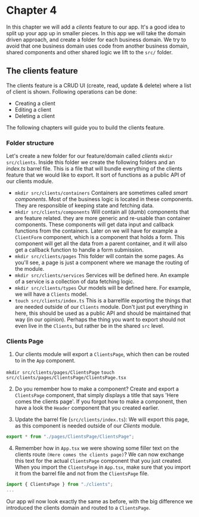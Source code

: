 # Chapter 4

In this chapter we will add a _clients_ feature to our app.
It's a good idea to split up your app up in smaller pieces.
In this app we will take the domain driven approach, and create a folder for each business domain.
We try to avoid that one business domain uses code from another business domain, shared components and other shared logic we lift 
to the `src/` folder.

## The clients feature

The clients feature is a CRUD UI (create, read, update & delete) where a list of client is shown. Following operations can be done:

- Creating a client
- Editing a client
- Deleting a client

The following chapters will guide you to build the clients feature.

### Folder structure

Let's create a new folder for our feature/domain called _clients_ `mkdir src/clients`.
Inside this folder we create the following folders and an _index.ts_ barrel file.
This is a file that will bundle everything of the clients feature that we would like to export. 
It sort of functions as a public API of our clients module.

- `mkdir src/clients/containers`
  Containers are sometimes called _smart components_. Most of the business logic is located in these components.
  They are responsible of keeping state and fetching data. 
- `mkdir src/clients/components`
  Will contain all (dumb) components that are feature related. they are more generic and re-usable than container components. 
  These components will get data input and callback functions from the containers. 
  Later on we will have for example a `ClientForm` component, which is a component that holds a form. This component
  will get all the data from a parent container, and it will also get a callback function to handle a form submission.
- `mkdir src/clients/pages`
  This folder will contain the some pages. As you'll see, a page is just a component where we manage the routing of the module.
- `mkdir src/clients/services`
  Services will be defined here. An example of a service is a collection of data fetching logic.
- `mkdir src/clients/types`
  Our models will be defined here. For example, we will have a `Clients` model.
- `touch src/clients/index.ts`
  This is a barrelfile exporting the things that are needed outside of our `Clients` module.
  Don't just put everything in here, this should be used as a public API and should be maintained that way (in our opinion).
  Perhaps the thing you want to export should not even live in the `Clients`, but rather be in the shared `src` level.

### Clients Page

1. Our clients module will export a `ClientsPage`, which then can be routed to in the `App` component.

`mkdir src/clients/pages/ClientsPage`
`touch src/clients/pages/ClientsPage/ClientsPage.tsx`

2. Do you remember how to make a component? Create and export a `ClientsPage` component, that simply displays a title that says 'Here comes the clients page'.
If you forgot how to make a component, then have a look the `Header` component that you created earlier.

3. Update the barrel file (`src/clients/index.ts`):
We will export this page, as this component is needed outside of our _Clients_ module.

```jsx harmony
export * from "./pages/ClientsPage/ClientsPage";
```

4. Remember how in `App.tsx` we were showing some filler text on the clients route `(Here comes the clients page)`?
We can now exchange this text for the actual `ClientsPage` component that you just created.
When you import the `ClientsPage` in `App.tsx`, make sure that you import it from the barrel file and not from the `ClientsPage` file. 

```jsx harmony
import { ClientsPage } from "./clients";
...
```

Our app wil now look exactly the same as before, with the big difference we introduced the clients domain and routed to a `ClientsPage`.
